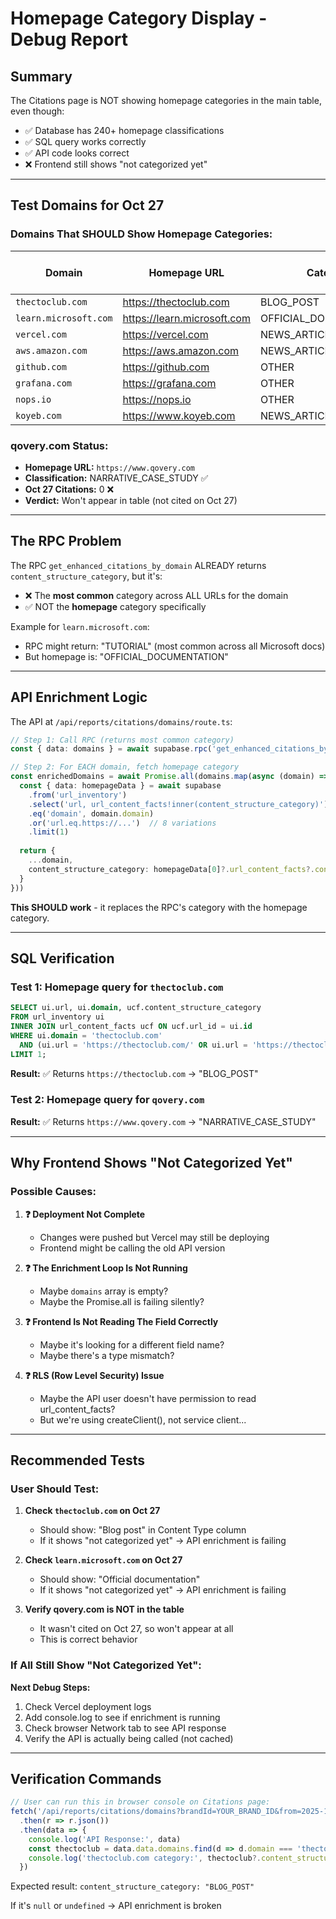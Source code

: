 # Homepage Category Display - Debug Report

## Summary
The Citations page is NOT showing homepage categories in the main table, even though:
- ✅ Database has 240+ homepage classifications
- ✅ SQL query works correctly  
- ✅ API code looks correct
- ❌ Frontend still shows "not categorized yet"

---

## Test Domains for Oct 27

### Domains That SHOULD Show Homepage Categories:

| Domain | Homepage URL | Category | Citations on Oct 27 |
|--------|-------------|----------|---------------------|
| `thectoclub.com` | https://thectoclub.com | BLOG_POST | 6 |
| `learn.microsoft.com` | https://learn.microsoft.com | OFFICIAL_DOCUMENTATION | 4 |
| `vercel.com` | https://vercel.com | NEWS_ARTICLE | 4 |
| `aws.amazon.com` | https://aws.amazon.com | NEWS_ARTICLE | 3 |
| `github.com` | https://github.com | OTHER | 3 |
| `grafana.com` | https://grafana.com | OTHER | 3 |
| `nops.io` | https://nops.io | OTHER | 3 |
| `koyeb.com` | https://www.koyeb.com | NEWS_ARTICLE | 3 |

### qovery.com Status:
- **Homepage URL:** `https://www.qovery.com`
- **Classification:** NARRATIVE_CASE_STUDY ✅
- **Oct 27 Citations:** 0 ❌
- **Verdict:** Won't appear in table (not cited on Oct 27)

---

## The RPC Problem

The RPC `get_enhanced_citations_by_domain` ALREADY returns `content_structure_category`, but it's:
- ❌ The **most common** category across ALL URLs for the domain
- ✅ NOT the **homepage** category specifically

Example for `learn.microsoft.com`:
- RPC might return: "TUTORIAL" (most common across all Microsoft docs)
- But homepage is: "OFFICIAL_DOCUMENTATION"

---

## API Enrichment Logic

The API at `/api/reports/citations/domains/route.ts`:

```typescript
// Step 1: Call RPC (returns most common category)
const { data: domains } = await supabase.rpc('get_enhanced_citations_by_domain', {...})

// Step 2: For EACH domain, fetch homepage category
const enrichedDomains = await Promise.all(domains.map(async (domain) => {
  const { data: homepageData } = await supabase
    .from('url_inventory')
    .select('url, url_content_facts!inner(content_structure_category)')
    .eq('domain', domain.domain)
    .or('url.eq.https://...')  // 8 variations
    .limit(1)
  
  return {
    ...domain,
    content_structure_category: homepageData[0]?.url_content_facts?.content_structure_category || null
  }
}))
```

**This SHOULD work** - it replaces the RPC's category with the homepage category.

---

## SQL Verification

### Test 1: Homepage query for `thectoclub.com`
```sql
SELECT ui.url, ui.domain, ucf.content_structure_category
FROM url_inventory ui
INNER JOIN url_content_facts ucf ON ucf.url_id = ui.id
WHERE ui.domain = 'thectoclub.com'
  AND (ui.url = 'https://thectoclub.com/' OR ui.url = 'https://thectoclub.com' ...)
LIMIT 1;
```
**Result:** ✅ Returns `https://thectoclub.com` → "BLOG_POST"

### Test 2: Homepage query for `qovery.com`
**Result:** ✅ Returns `https://www.qovery.com` → "NARRATIVE_CASE_STUDY"

---

## Why Frontend Shows "Not Categorized Yet"

### Possible Causes:

1. **❓ Deployment Not Complete**
   - Changes were pushed but Vercel may still be deploying
   - Frontend might be calling the old API version

2. **❓ The Enrichment Loop Is Not Running**
   - Maybe `domains` array is empty?
   - Maybe the Promise.all is failing silently?

3. **❓ Frontend Is Not Reading The Field Correctly**
   - Maybe it's looking for a different field name?
   - Maybe there's a type mismatch?

4. **❓ RLS (Row Level Security) Issue**
   - Maybe the API user doesn't have permission to read url_content_facts?
   - But we're using createClient(), not service client...

---

## Recommended Tests

### User Should Test:
1. **Check `thectoclub.com` on Oct 27**
   - Should show: "Blog post" in Content Type column
   - If it shows "not categorized yet" → API enrichment is failing

2. **Check `learn.microsoft.com` on Oct 27**
   - Should show: "Official documentation"
   - If it shows "not categorized yet" → API enrichment is failing

3. **Verify qovery.com is NOT in the table**
   - It wasn't cited on Oct 27, so won't appear at all
   - This is correct behavior

### If All Still Show "Not Categorized Yet":

**Next Debug Steps:**
1. Check Vercel deployment logs
2. Add console.log to see if enrichment is running
3. Check browser Network tab to see API response
4. Verify the API is actually being called (not cached)

---

## Verification Commands

```typescript
// User can run this in browser console on Citations page:
fetch('/api/reports/citations/domains?brandId=YOUR_BRAND_ID&from=2025-10-27&to=2025-10-27&models=perplexity,google_ai_overview')
  .then(r => r.json())
  .then(data => {
    console.log('API Response:', data)
    const thectoclub = data.data.domains.find(d => d.domain === 'thectoclub.com')
    console.log('thectoclub.com category:', thectoclub?.content_structure_category)
  })
```

Expected result: `content_structure_category: "BLOG_POST"`

If it's `null` or `undefined` → API enrichment is broken

